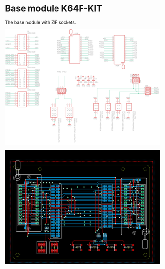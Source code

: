 # Base module K64F-KIT

The base module with ZIF sockets.

![K64F-KIT schema](k64f-kit-sch.png)

![K64F-KIT board](k64f-kit-brd.png)

